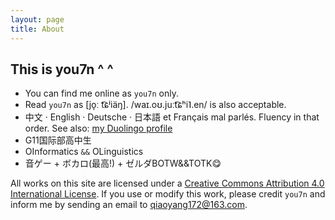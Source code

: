 ```yaml
---
layout: page
title: About
---
```


## This is you7n ^ ^
- You can find me online as `you7n` only.
- Read `you7n` as [jo̞ː t͡ɕʲiäŋ]. /waɪ.oʊ.juːt͡ɕʰi˥.en/ is also acceptable.
- 中文 · English · Deutsche · 日本語 et Français mal parlés. Fluency in that order. See also: [my Duolingo profile](https://www.duolingo.com/profile/you7n?via=share_profile)
- G11国际部高中生
- OInformatics `&&` OLinguistics
- 音ゲー + ボカロ(最高!) + ゼルダBOTW&&TOTK😋

All works on this site are licensed under a [Creative Commons Attribution 4.0 International License](https://creativecommons.org/licenses/by/4.0/). If you use or modify this work, please credit `you7n` and inform me by sending an email to [qiaoyang172@163.com](mailto:qiaoyang172@163.com).

